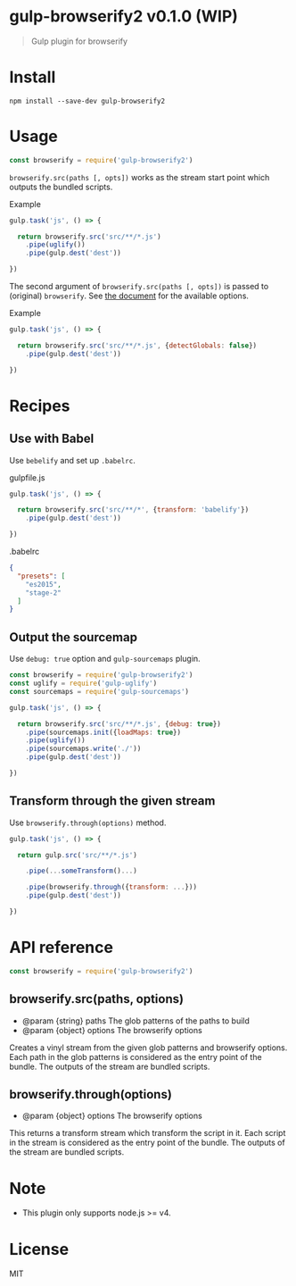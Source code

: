 # gulp-browserify2 v0.1.0 (WIP)

> Gulp plugin for browserify

# Install

    npm install --save-dev gulp-browserify2

# Usage

```js
const browserify = require('gulp-browserify2')
```

`browserify.src(paths [, opts])` works as the stream start point which outputs the bundled scripts.

Example
```js
gulp.task('js', () => {

  return browserify.src('src/**/*.js')
    .pipe(uglify())
    .pipe(gulp.dest('dest'))

})
```

The second argument of `browserify.src(paths [, opts])` is passed to (original) `browserify`. See [the document](https://github.com/substack/node-browserify#browserifyfiles--opts) for the available options.

Example
```js
gulp.task('js', () => {

  return browserify.src('src/**/*.js', {detectGlobals: false})
    .pipe(gulp.dest('dest'))

})
```

# Recipes

## Use with Babel

Use `bebelify` and set up `.babelrc`.

gulpfile.js
```js
gulp.task('js', () => {

  return browserify.src('src/**/*', {transform: 'babelify'})
    .pipe(gulp.dest('dest'))

})
```

.babelrc
```json
{
  "presets": [
    "es2015",
    "stage-2"
  ]
}
```


## Output the sourcemap

Use `debug: true` option and `gulp-sourcemaps` plugin.

```js
const browserify = require('gulp-browserify2')
const uglify = require('gulp-uglify')
const sourcemaps = require('gulp-sourcemaps')

gulp.task('js', () => {

  return browserify.src('src/**/*.js', {debug: true})
    .pipe(sourcemaps.init({loadMaps: true})
    .pipe(uglify())
    .pipe(sourcemaps.write('./'))
    .pipe(gulp.dest('dest'))

})
```

## Transform through the given stream

Use `browserify.through(options)` method.

```js
gulp.task('js', () => {

  return gulp.src('src/**/*.js')

    .pipe(...someTransform()...)

    .pipe(browserify.through({transform: ...}))
    .pipe(gulp.dest('dest'))

})
```

# API reference

```js
const browserify = require('gulp-browserify2')
```

## browserify.src(paths, options)

- @param {string} paths The glob patterns of the paths to build
- @param {object} options The browserify options

Creates a vinyl stream from the given glob patterns and browserify options.
Each path in the glob patterns is considered as the entry point of the bundle.
The outputs of the stream are bundled scripts.

## browserify.through(options)

- @param {object} options The browserify options

This returns a transform stream which transform the script in it.
Each script in the stream is considered as the entry point of the bundle.
The outputs of the stream are bundled scripts.

# Note

- This plugin only supports node.js >= v4.

# License

MIT
